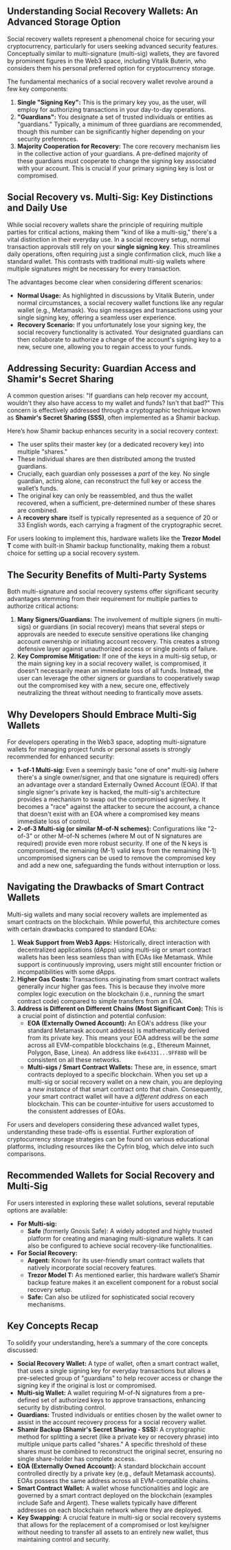 ## Understanding Social Recovery Wallets: An Advanced Storage Option

Social recovery wallets represent a phenomenal choice for securing your cryptocurrency, particularly for users seeking advanced security features. Conceptually similar to multi-signature (multi-sig) wallets, they are favored by prominent figures in the Web3 space, including Vitalik Buterin, who considers them his personal preferred option for cryptocurrency storage.

The fundamental mechanics of a social recovery wallet revolve around a few key components:
1.  **Single "Signing Key":** This is the primary key you, as the user, will employ for authorizing transactions in your day-to-day operations.
2.  **"Guardians":** You designate a set of trusted individuals or entities as "guardians." Typically, a minimum of three guardians are recommended, though this number can be significantly higher depending on your security preferences.
3.  **Majority Cooperation for Recovery:** The core recovery mechanism lies in the collective action of your guardians. A pre-defined majority of these guardians must cooperate to change the signing key associated with your account. This is crucial if your primary signing key is lost or compromised.

## Social Recovery vs. Multi-Sig: Key Distinctions and Daily Use

While social recovery wallets share the principle of requiring multiple parties for critical actions, making them "kind of like a multi-sig," there's a vital distinction in their everyday use. In a social recovery setup, normal transaction approvals still rely on your **single signing key**. This streamlines daily operations, often requiring just a single confirmation click, much like a standard wallet. This contrasts with traditional multi-sig wallets where multiple signatures might be necessary for every transaction.

The advantages become clear when considering different scenarios:
*   **Normal Usage:** As highlighted in discussions by Vitalik Buterin, under normal circumstances, a social recovery wallet functions like any regular wallet (e.g., Metamask). You sign messages and transactions using your single signing key, offering a seamless user experience.
*   **Recovery Scenario:** If you unfortunately lose your signing key, the social recovery functionality is activated. Your designated guardians can then collaborate to authorize a change of the account's signing key to a new, secure one, allowing you to regain access to your funds.

## Addressing Security: Guardian Access and Shamir's Secret Sharing

A common question arises: "If guardians can help recover my account, wouldn't they also have access to my wallet and funds? Isn't that bad?" This concern is effectively addressed through a cryptographic technique known as **Shamir's Secret Sharing (SSS)**, often implemented as a Shamir backup.

Here’s how Shamir backup enhances security in a social recovery context:
*   The user splits their master key (or a dedicated recovery key) into multiple "shares."
*   These individual shares are then distributed among the trusted guardians.
*   Crucially, each guardian only possesses a *part* of the key. No single guardian, acting alone, can reconstruct the full key or access the wallet’s funds.
*   The original key can only be reassembled, and thus the wallet recovered, when a sufficient, pre-determined number of these shares are combined.
*   A **recovery share** itself is typically represented as a sequence of 20 or 33 English words, each carrying a fragment of the cryptographic secret.

For users looking to implement this, hardware wallets like the **Trezor Model T** come with built-in Shamir backup functionality, making them a robust choice for setting up a social recovery system.

## The Security Benefits of Multi-Party Systems

Both multi-signature and social recovery systems offer significant security advantages stemming from their requirement for multiple parties to authorize critical actions:

1.  **Many Signers/Guardians:** The involvement of multiple signers (in multi-sigs) or guardians (in social recovery) means that several steps or approvals are needed to execute sensitive operations like changing account ownership or initiating account recovery. This creates a strong defensive layer against unauthorized access or single points of failure.
2.  **Key Compromise Mitigation:** If one of the keys in a multi-sig setup, or the main signing key in a social recovery wallet, is compromised, it doesn't necessarily mean an immediate loss of all funds. Instead, the user can leverage the other signers or guardians to cooperatively swap out the compromised key with a new, secure one, effectively neutralizing the threat without needing to frantically move assets.

## Why Developers Should Embrace Multi-Sig Wallets

For developers operating in the Web3 space, adopting multi-signature wallets for managing project funds or personal assets is strongly recommended for enhanced security:

*   **1-of-1 Multi-sig:** Even a seemingly basic "one of one" multi-sig (where there's a single owner/signer, and that one signature is required) offers an advantage over a standard Externally Owned Account (EOA). If that single signer's private key is hacked, the multi-sig's architecture provides a mechanism to swap out the compromised signer/key. It becomes a "race" against the attacker to secure the account, a chance that doesn't exist with an EOA where a compromised key means immediate loss of control.
*   **2-of-3 Multi-sig (or similar M-of-N schemes):** Configurations like "2-of-3" or other M-of-N schemes (where M out of N signatures are required) provide even more robust security. If one of the N keys is compromised, the remaining (M-1) valid keys from the remaining (N-1) uncompromised signers can be used to remove the compromised key and add a new one, safeguarding the funds without interruption or loss.

## Navigating the Drawbacks of Smart Contract Wallets

Multi-sig wallets and many social recovery wallets are implemented as smart contracts on the blockchain. While powerful, this architecture comes with certain drawbacks compared to standard EOAs:

1.  **Weak Support from Web3 Apps:** Historically, direct interaction with decentralized applications (dApps) using multi-sig or smart contract wallets has been less seamless than with EOAs like Metamask. While support is continuously improving, users might still encounter friction or incompatibilities with some dApps.
2.  **Higher Gas Costs:** Transactions originating from smart contract wallets generally incur higher gas fees. This is because they involve more complex logic execution on the blockchain (i.e., running the smart contract code) compared to simple transfers from an EOA.
3.  **Address is Different on Different Chains (Most Significant Con):** This is a crucial point of distinction and potential confusion:
    *   **EOA (Externally Owned Account):** An EOA's address (like your standard Metamask account address) is mathematically derived from its private key. This means your EOA address will be the *same* across all EVM-compatible blockchains (e.g., Ethereum Mainnet, Polygon, Base, Linea). An address like `0x64331...9FF88D` will be consistent on all these networks.
    *   **Multi-sigs / Smart Contract Wallets:** These are, in essence, smart contracts deployed to a specific blockchain. When you set up a multi-sig or social recovery wallet on a new chain, you are deploying a *new instance* of that smart contract onto that chain. Consequently, your smart contract wallet will have a *different address* on each blockchain. This can be counter-intuitive for users accustomed to the consistent addresses of EOAs.

For users and developers considering these advanced wallet types, understanding these trade-offs is essential. Further exploration of cryptocurrency storage strategies can be found on various educational platforms, including resources like the Cyfrin blog, which delve into such comparisons.

## Recommended Wallets for Social Recovery and Multi-Sig

For users interested in exploring these wallet solutions, several reputable options are available:

*   **For Multi-sig:**
    *   **Safe** (formerly Gnosis Safe): A widely adopted and highly trusted platform for creating and managing multi-signature wallets. It can also be configured to achieve social recovery-like functionalities.
*   **For Social Recovery:**
    *   **Argent:** Known for its user-friendly smart contract wallets that natively incorporate social recovery features.
    *   **Trezor Model T:** As mentioned earlier, this hardware wallet’s Shamir backup feature makes it an excellent component for a robust social recovery setup.
    *   **Safe:** Can also be utilized for sophisticated social recovery mechanisms.

## Key Concepts Recap

To solidify your understanding, here’s a summary of the core concepts discussed:

*   **Social Recovery Wallet:** A type of wallet, often a smart contract wallet, that uses a single signing key for everyday transactions but allows a pre-selected group of "guardians" to help recover access or change the signing key if the original is lost or compromised.
*   **Multi-sig Wallet:** A wallet requiring M-of-N signatures from a pre-defined set of authorized keys to approve transactions, enhancing security by distributing control.
*   **Guardians:** Trusted individuals or entities chosen by the wallet owner to assist in the account recovery process for a social recovery wallet.
*   **Shamir Backup (Shamir's Secret Sharing - SSS):** A cryptographic method for splitting a secret (like a private key or recovery phrase) into multiple unique parts called "shares." A specific threshold of these shares must be combined to reconstruct the original secret, ensuring no single share-holder has complete access.
*   **EOA (Externally Owned Account):** A standard blockchain account controlled directly by a private key (e.g., default Metamask accounts). EOAs possess the same address across all EVM-compatible chains.
*   **Smart Contract Wallet:** A wallet whose functionalities and logic are governed by a smart contract deployed on the blockchain (examples include Safe and Argent). These wallets typically have different addresses on each blockchain network where they are deployed.
*   **Key Swapping:** A crucial feature in multi-sig or social recovery systems that allows for the replacement of a compromised or lost key/signer without needing to transfer all assets to an entirely new wallet, thus maintaining control and security.